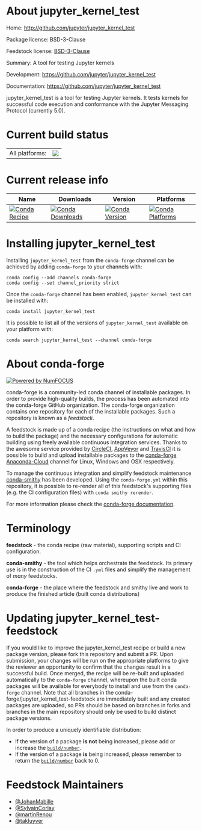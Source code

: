 About jupyter_kernel_test
=========================

Home: http://github.com/jupyter/jupyter_kernel_test

Package license: BSD-3-Clause

Feedstock license: [BSD-3-Clause](https://github.com/conda-forge/jupyter_kernel_test-feedstock/blob/master/LICENSE.txt)

Summary: A tool for testing Jupyter kernels

Development: https://github.com/jupyter/jupyter_kernel_test

Documentation: https://github.com/jupyter/jupyter_kernel_test

jupyter_kernel_test is a tool for testing Jupyter kernels. It tests
kernels for successful code execution and conformance with the Jupyter
Messaging Protocol (currently 5.0).


Current build status
====================


<table><tr><td>All platforms:</td>
    <td>
      <a href="https://dev.azure.com/conda-forge/feedstock-builds/_build/latest?definitionId=3047&branchName=master">
        <img src="https://dev.azure.com/conda-forge/feedstock-builds/_apis/build/status/jupyter_kernel_test-feedstock?branchName=master">
      </a>
    </td>
  </tr>
</table>

Current release info
====================

| Name | Downloads | Version | Platforms |
| --- | --- | --- | --- |
| [![Conda Recipe](https://img.shields.io/badge/recipe-jupyter_kernel_test-green.svg)](https://anaconda.org/conda-forge/jupyter_kernel_test) | [![Conda Downloads](https://img.shields.io/conda/dn/conda-forge/jupyter_kernel_test.svg)](https://anaconda.org/conda-forge/jupyter_kernel_test) | [![Conda Version](https://img.shields.io/conda/vn/conda-forge/jupyter_kernel_test.svg)](https://anaconda.org/conda-forge/jupyter_kernel_test) | [![Conda Platforms](https://img.shields.io/conda/pn/conda-forge/jupyter_kernel_test.svg)](https://anaconda.org/conda-forge/jupyter_kernel_test) |

Installing jupyter_kernel_test
==============================

Installing `jupyter_kernel_test` from the `conda-forge` channel can be achieved by adding `conda-forge` to your channels with:

```
conda config --add channels conda-forge
conda config --set channel_priority strict
```

Once the `conda-forge` channel has been enabled, `jupyter_kernel_test` can be installed with:

```
conda install jupyter_kernel_test
```

It is possible to list all of the versions of `jupyter_kernel_test` available on your platform with:

```
conda search jupyter_kernel_test --channel conda-forge
```


About conda-forge
=================

[![Powered by
NumFOCUS](https://img.shields.io/badge/powered%20by-NumFOCUS-orange.svg?style=flat&colorA=E1523D&colorB=007D8A)](https://numfocus.org)

conda-forge is a community-led conda channel of installable packages.
In order to provide high-quality builds, the process has been automated into the
conda-forge GitHub organization. The conda-forge organization contains one repository
for each of the installable packages. Such a repository is known as a *feedstock*.

A feedstock is made up of a conda recipe (the instructions on what and how to build
the package) and the necessary configurations for automatic building using freely
available continuous integration services. Thanks to the awesome service provided by
[CircleCI](https://circleci.com/), [AppVeyor](https://www.appveyor.com/)
and [TravisCI](https://travis-ci.com/) it is possible to build and upload installable
packages to the [conda-forge](https://anaconda.org/conda-forge)
[Anaconda-Cloud](https://anaconda.org/) channel for Linux, Windows and OSX respectively.

To manage the continuous integration and simplify feedstock maintenance
[conda-smithy](https://github.com/conda-forge/conda-smithy) has been developed.
Using the ``conda-forge.yml`` within this repository, it is possible to re-render all of
this feedstock's supporting files (e.g. the CI configuration files) with ``conda smithy rerender``.

For more information please check the [conda-forge documentation](https://conda-forge.org/docs/).

Terminology
===========

**feedstock** - the conda recipe (raw material), supporting scripts and CI configuration.

**conda-smithy** - the tool which helps orchestrate the feedstock.
                   Its primary use is in the construction of the CI ``.yml`` files
                   and simplify the management of *many* feedstocks.

**conda-forge** - the place where the feedstock and smithy live and work to
                  produce the finished article (built conda distributions)


Updating jupyter_kernel_test-feedstock
======================================

If you would like to improve the jupyter_kernel_test recipe or build a new
package version, please fork this repository and submit a PR. Upon submission,
your changes will be run on the appropriate platforms to give the reviewer an
opportunity to confirm that the changes result in a successful build. Once
merged, the recipe will be re-built and uploaded automatically to the
`conda-forge` channel, whereupon the built conda packages will be available for
everybody to install and use from the `conda-forge` channel.
Note that all branches in the conda-forge/jupyter_kernel_test-feedstock are
immediately built and any created packages are uploaded, so PRs should be based
on branches in forks and branches in the main repository should only be used to
build distinct package versions.

In order to produce a uniquely identifiable distribution:
 * If the version of a package **is not** being increased, please add or increase
   the [``build/number``](https://docs.conda.io/projects/conda-build/en/latest/resources/define-metadata.html#build-number-and-string).
 * If the version of a package **is** being increased, please remember to return
   the [``build/number``](https://docs.conda.io/projects/conda-build/en/latest/resources/define-metadata.html#build-number-and-string)
   back to 0.

Feedstock Maintainers
=====================

* [@JohanMabille](https://github.com/JohanMabille/)
* [@SylvainCorlay](https://github.com/SylvainCorlay/)
* [@martinRenou](https://github.com/martinRenou/)
* [@takluyver](https://github.com/takluyver/)

